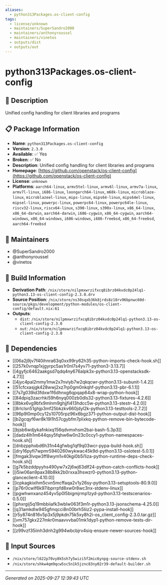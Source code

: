 ```yaml
---
aliases:
  - python313Packages.os-client-config
tags:
  - license/unknown
  - maintainers/SuperSandro2000
  - maintainers/anthonyroussel
  - maintainers/vinetos
  - outputs/dist
  - outputs/out
---
```


# python313Packages.os-client-config

## 📝 Description

Unified config handling for client libraries and programs

## 📋 Package Information

- **Name**: `python313Packages.os-client-config`
- **Version**: `2.3.0`
- **Available**: ✅ Yes
- **Broken**: ✅ No
- **Description**: Unified config handling for client libraries and programs
- **Homepage**: [https://github.com/openstack/os-client-config](https://github.com/openstack/os-client-config)
- **License**: `unknown`
- **Platforms**: `aarch64-linux`, `armv5tel-linux`, `armv6l-linux`, `armv7a-linux`, `armv7l-linux`, `i686-linux`, `loongarch64-linux`, `m68k-linux`, `microblaze-linux`, `microblazeel-linux`, `mips-linux`, `mips64-linux`, `mips64el-linux`, `mipsel-linux`, `powerpc-linux`, `powerpc64-linux`, `powerpc64le-linux`, `riscv32-linux`, `riscv64-linux`, `s390-linux`, `s390x-linux`, `x86_64-linux`, `x86_64-darwin`, `aarch64-darwin`, `i686-cygwin`, `x86_64-cygwin`, `aarch64-windows`, `x86_64-windows`, `i686-windows`, `i686-freebsd`, `x86_64-freebsd`, `aarch64-freebsd`
## 👥 Maintainers

- @SuperSandro2000
- @anthonyroussel
- @vinetos


## 🔧 Build Information

- **Derivation Path**: `/nix/store/nilpmxwrzifxcq8ibrz04kvdc0p24lq1-python3.13-os-client-config-2.3.0.drv`
- **Source Position**: `/nix/store/ns30sqxb36k8jrds8z18rv96bpnwc60d-source/pkgs/development/python-modules/os-client-config/default.nix:61`
- **Outputs**:
  - `dist`:  `/nix/store/nilpmxwrzifxcq8ibrz04kvdc0p24lq1-python3.13-os-client-config-2.3.0`
  - `out`:  `/nix/store/nilpmxwrzifxcq8ibrz04kvdc0p24lq1-python3.13-os-client-config-2.3.0`

## 🔗 Dependencies

- [[06a2j9jv7f40ihnra63q0xx99ry62h35-python-imports-check-hook.sh]]
- [[257k0vnqp1xjgyrpc5as1r0nl7s4yv71-python3-3.13.7]]
- [[4gyfjc6462aakgsd7qdq4ny676alpk3x-python3.13-openstacksdk-4.7.1]]
- [[4jyc4pal2mmy1mw2x7nviyb7w2qkqcwr-python3.13-subunit-1.4.2]]
- [[51cfcxasjgk428wwj2xz7rp0gm0nkqhf-python3.13-pbr-6.1.1]]
- [[7s7g039id3fdxw1f6dhnxg6qpqap64x8-wrap-python-hook]]
- [[84dpiq3zacrhki59h6nyq000zb0dls32-python3.13-fixtures-4.2.6]]
- [[8bkx6vg9bfx9mlnm9ghjjfi413hdcc5w-python3.13-stestr-4.2.0]]
- [[8rlclsn51ghjp3mf25bkzkv660jdyl2k-python3.13-testtools-2.7.2]]
- [[96p9l0mp0cy12s10705rpz96x6bgz371-python-output-dist-hook]]
- [[b2gcqyf6wr8k19l1h57cgybfm7plixkq-python-remove-bin-bytecode-hook]]
- [[bjsb6wdjykafnkixq156qdvmxhsm2bai-bash-5.3p3]]
- [[dadz4lh1m644qsy5fqhw6w0n23c0ccy1-python-namespaces-hook.sh]]
- [[dnbzpphxbd6h31n44gfwbg1qf9q03wcr-pypa-build-hook.sh]]
- [[dry16pyfi7wpmr5940260wykwac45k9d-python3.13-oslotest-5.0.1]]
- [[fmgak3lvqw3ff8wym1v40kgi0b5i1iza-python-runtime-deps-check-hook.sh]]
- [[g7k5bzddpyyhs490yw7x2j6wj63dlf24-python-catch-conflicts-hook]]
- [[i5iw06an9pax38b8kk2b0rxxa3hswzr0-python3.13-python-glanceclient-4.10.0]]
- [[icpkagkixihm5cvn5mcffaqa2v1y26sy-python3.13-setuptools-80.9.0]]
- [[p76r0cwlf6k97ibprrpfd8xw0r8wc3nx-stdenv-linux]]
- [[pgwhwnxanz454yv5p0l5bigmjrmp1zyd-python3.13-testscenarios-0.5.0]]
- [[phxrgij5q19mbbiiafk3wblw063f3m1r-python3.13-jsonschema-4.25.0]]
- [[q31amkdlw945gfmqcci8n00brh5liiz2-pypa-install-hook]]
- [[r5y874n816v5p3x5j9pkdn75k5xy8h2i-os_client_config-2.3.0.tar.gz]]
- [[vm757gkx227mkr0maavvvba01mk1dyp1-python-remove-tests-dir-hook]]
- [[z99vzf35iinh3dnh2g994wbcbjrv4siq-ensure-newer-sources-hook]]

## 📁 Input Sources

- `/nix/store/l622p70vy8k5sh7y5wizi5f2mic6ynpg-source-stdenv.sh`
- `/nix/store/shkw4qm9qcw5sc5n1k5jznc83ny02r39-default-builder.sh`

---
*Generated on 2025-09-27 12:39:43 UTC*
